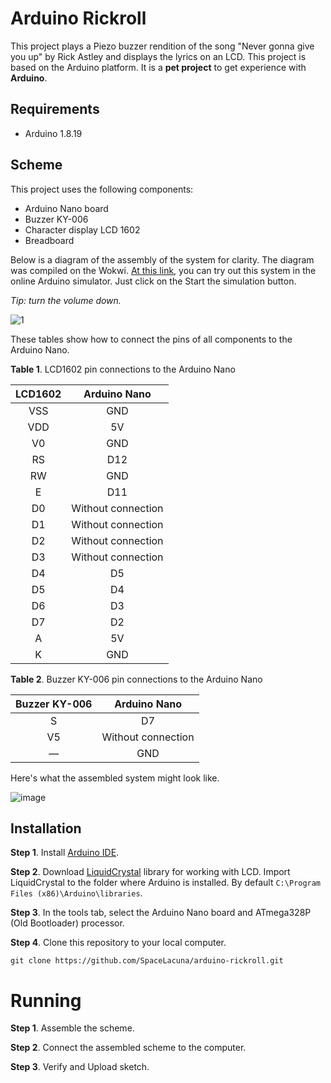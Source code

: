 # Arduino Rickroll
This project plays a Piezo buzzer rendition of the song "Never gonna give you up" by Rick Astley and displays the lyrics on an LCD. This project is based on the Arduino platform. It is a **pet project** to get experience with **Arduino**.
## Requirements
* Arduino 1.8.19
## Scheme
This project uses the following components:
* Arduino Nano board
* Buzzer KY-006
* Character display LCD 1602
* Breadboard

Below is a diagram of the assembly of the system for clarity. The diagram was compiled on the Wokwi. [At this link](https://wokwi.com/projects/328185995083121236), you can try out this system in the online Arduino simulator. Just click on the Start the simulation button.

_Tip: turn the volume down._

![1](https://user-images.githubusercontent.com/115897935/196052300-061c7ecb-5135-496b-a064-f73c021659cb.png)

These tables show how to connect the pins of all components to the Arduino Nano.

**Table 1**. LCD1602 pin connections to the Arduino Nano

|  LCD1602      |  Arduino Nano        |
| :-----------: | :------------------: |
|  VSS          |  GND                 |
|  VDD          |  5V                  |
|  V0           |  GND                 |
|  RS           |  D12                 |
|  RW           |  GND                 |
|  E            |  D11                 |
|  D0           |  Without connection  |
|  D1           |  Without connection  |
|  D2           |  Without connection  |
|  D3           |  Without connection  |
|  D4           |  D5                  |
|  D5           |  D4                  |
|  D6           |  D3                  |
|  D7           |  D2                  |
|  A            |  5V                  |
|  K            |  GND                 |

**Table 2**. Buzzer KY-006 pin connections to the Arduino Nano

|  Buzzer KY-006  |  Arduino Nano        |
| :-------------: | :------------------: |
|  S              |  D7                  |
|  V5             |  Without connection  |
|  —              |  GND                 |

Here's what the assembled system might look like.

![image](https://user-images.githubusercontent.com/115897935/196058621-0cb5b744-8efc-4ea5-a8a0-5118dd215c54.png)

## Installation
**Step 1**. Install [Arduino IDE](https://www.arduino.cc/en/software).

**Step 2**. Download [LiquidCrystal](https://github.com/arduino-libraries/LiquidCrystal) library for working with LCD.
Import LiquidCrystal to the folder where Arduino is installed. By default `C:\Program Files (x86)\Arduino\libraries`.

**Step 3**. In the tools tab, select the Arduino Nano board and ATmega328P (Old Bootloader) processor.

**Step 4**. Clone this repository to your local computer.
```
git clone https://github.com/SpaceLacuna/arduino-rickroll.git
```
# Running
**Step 1**. Assemble the scheme.

**Step 2**. Connect the assembled scheme to the computer.

**Step 3**. Verify and Upload sketch.
